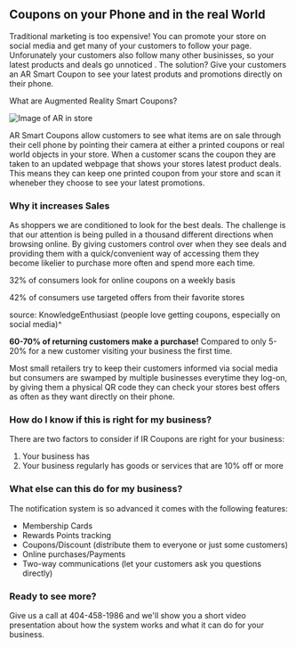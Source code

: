 ## Coupons on your Phone and in the real World
Traditional marketing is too expensive! You can promote your store on social media and get many of your customers to follow your page. Unforunately your customers also follow many other businisses, so your latest products and deals go unnoticed . The solution? Give your customers an AR Smart Coupon to see your latest produts and promotions directly on their phone.

What are Augmented Reality Smart Coupons? 

![Image of AR in store](https://i.imgur.com/rxldIbt.jpg)

AR Smart Coupons allow customers to see what items are on sale through their cell phone by pointing their camera at either a printed coupons or real world objects in your store. When a customer scans the coupon they are taken to an updated webpage that shows your stores latest product deals. This means they can keep one printed coupon from your store and scan it wheneber they choose to see your latest promotions. 

### Why it increases Sales

As shoppers we are conditioned to look for the best deals. The challenge is that our attention is being pulled in a thousand different directions when browsing online. By giving customers control over when they see deals and providing them with a quick/convenient way of accessing them they become likelier to purchase more often and spend more each time.

32% of consumers look for online coupons on a weekly basis

42% of consumers use targeted offers from their favorite stores

source: KnowledgeEnthusiast (people love getting coupons, especially on social media)^

**60-70% of returning customers make a purchase!** Compared to only 5-20% for a new customer visiting your business the first time.

Most small retailers try to keep their customers informed via social media but consumers are swamped by multiple businesses everytime they log-on, by giving them a physical QR code they can check your stores best offers as often as they want directly on their phone.

### How do I know if this is right for my business?

There are two factors to consider if IR Coupons are right for your business: 

1. Your business has 
2. Your business regularly has goods or services that are 10% off or more

### What else can this do for my business?

The notification system is so advanced it comes with the following features:
- Membership Cards
- Rewards Points tracking
- Coupons/Discount (distribute them to everyone or just some customers)
- Online purchases/Payments
- Two-way communications (let your customers ask you questions directly)

### Ready to see more?

Give us a call at 404-458-1986 and we'll show you a short video presentation about how the system works and what it can do for your business.
